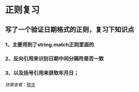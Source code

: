 # 正则复习
## 写了一个验证日期格式的正则，复习下知识点
### 1、主要用到了string.match正则里面的
### 2、反向引用来识别日期中间分隔符是否一致
### 3、以及括号引用来获取年月日；
*效果查看*：<a href="https://conan1992.github.io/demo/demo/demo20190524/regexp.html">预览</a>